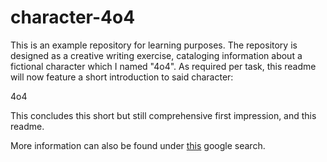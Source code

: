 # character-4o4

This is an example repository for learning purposes.
The repository is designed as a creative writing exercise, cataloging information about a fictional character which I named "4o4".
As required per task, this readme will now feature a short introduction to said character:

4o4

This concludes this short but still comprehensive first impression, and this readme.

More information can also be found under [this](https://www.google.com/search/4o4) google search.
